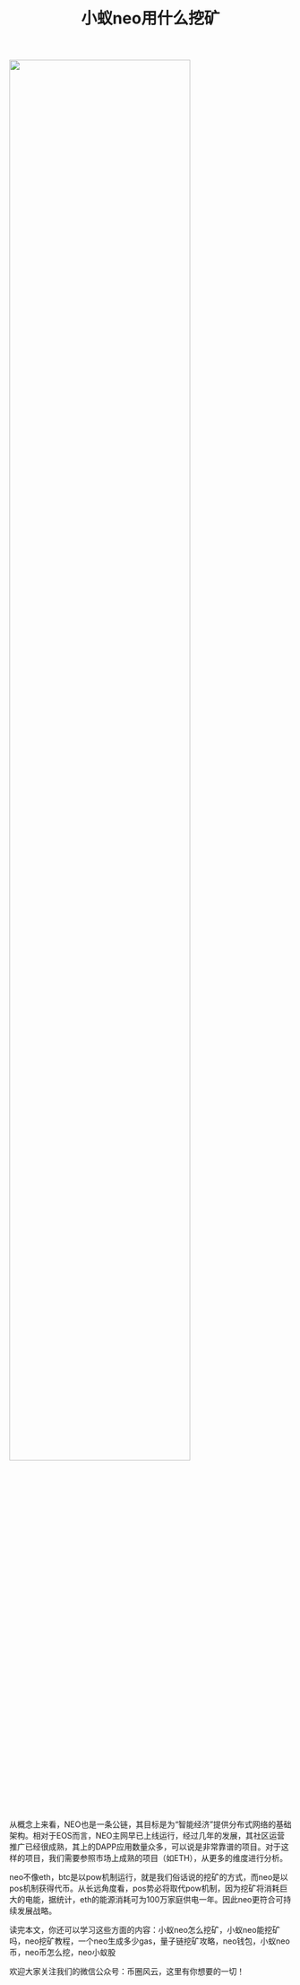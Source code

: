﻿---
layout: post
title: "小蚁neo用什么挖矿"
description: "小蚁neo用什么挖矿小蚁neo怎么挖矿，小蚁neo能挖矿吗，neo挖矿教程，一个neo生成多少gas，量子链挖矿攻略，neo钱包，小蚁neo币，neo币怎么挖，neo小蚁股"
tags: [小蚁neo用什么挖矿,区块链,tkc,买币网]
categories: [币圈风云,TKC]
---
<img src="http://cdn.utouu.com/biiduuuser/1520847862414.png" width="80%"/>

从概念上来看，NEO也是一条公链，其目标是为“智能经济”提供分布式网络的基础架构。相对于EOS而言，NEO主网早已上线运行，经过几年的发展，其社区运营推广已经很成熟，其上的DAPP应用数量众多，可以说是非常靠谱的项目。对于这样的项目，我们需要参照市场上成熟的项目（如ETH），从更多的维度进行分析。

neo不像eth，btc是以pow机制运行，就是我们俗话说的挖矿的方式，而neo是以pos机制获得代币。从长远角度看，pos势必将取代pow机制，因为挖矿将消耗巨大的电能，据统计，eth的能源消耗可为100万家庭供电一年。因此neo更符合可持续发展战略。

读完本文，你还可以学习这些方面的内容：小蚁neo怎么挖矿，小蚁neo能挖矿吗，neo挖矿教程，一个neo生成多少gas，量子链挖矿攻略，neo钱包，小蚁neo币，neo币怎么挖，neo小蚁股


欢迎大家关注我们的微信公众号：币圈风云，这里有你想要的一切！